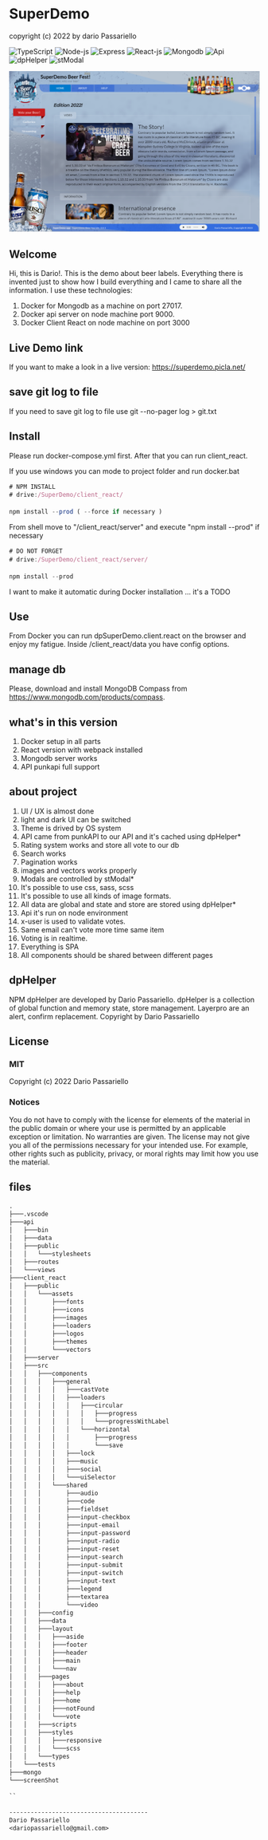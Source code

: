 # SuperDemo

copyright (c) 2022 by dario Passariello

![TypeScript](https://img.shields.io/badge/TypeScript-006b98?logo=TypeScript&logoColor=white)
![Node-js](https://img.shields.io/badge/Node-js-006b98?logo=Node-js&logoColor=white)
![Express](https://img.shields.io/badge/Express-006b98?logo=Express&logoColor=white)
![React-js](https://img.shields.io/badge/React-js-006b98?logo=React-js&logoColor=white)
![Mongodb](https://img.shields.io/badge/Mongodb-006b98?logo=Mongodb&logoColor=white)
![Api](https://img.shields.io/badge/Api-006b98?logo=Api&logoColor=white)
![dpHelper](https://img.shields.io/badge/dpHelper-npm-green?logo=dpHelper&logoColor=white)
![stModal](https://img.shields.io/badge/stModal-npm-green?logo=stModal&logoColor=white)

![screenShot](/screenShot/000.png)

## Welcome

Hi, this is Dario!.
This is the demo about beer labels. Everything there is invented just to show how I build everything and I came to share all the information.
I use these technologies:

1) Docker for Mongodb as a machine on port 27017.
2) Docker api server on node machine port 9000.
3) Docker Client React on node machine on port 3000

## Live Demo link

If you want to make a look in a live version:
<https://superdemo.picla.net/>

## save git log to file

If you need to save git log to file use git --no-pager log > git.txt

## Install

Please run docker-compose.yml first. After that you can run client_react.

If you use windows you can mode to project folder and run docker.bat

```js
# NPM INSTALL
# drive:/SuperDemo/client_react/

npm install --prod ( --force if necessary )
```

From shell move to "/client_react/server" and execute "npm install --prod" if necessary

```js
# DO NOT FORGET
# drive:/SuperDemo/client_react/server/

npm install --prod
```

I want to make it automatic during Docker installation ... it's a TODO

## Use

From Docker you can run dpSuperDemo.client.react on the browser and enjoy my fatigue.
Inside /client_react/data you have config options.

## manage db

Please, download and install MongoDB Compass from <https://www.mongodb.com/products/compass>.

## what's in this version

1) Docker setup in all parts
2) React version with webpack installed
3) Mongodb server works
4) API punkapi full support

## about project

1) UI / UX is almost done
2) light and dark UI can be switched
3) Theme is drived by OS system
4) API came from punkAPI to our API and it's cached using dpHelper*
5) Rating system works and store all vote to our db
6) Search works
7) Pagination works
8) images and vectors works properly
9) Modals are controlled by stModal*
10) It's possible to use css, sass, scss
11) It's possible to use all kinds of image formats.
12) All data are global and state and store are stored using dpHelper*
13) Api it's run on node environment
14) x-user is used to validate votes.
15) Same email can't vote more time same item
16) Voting is in realtime.
17) Everything is SPA
18) All components should be shared between different pages

## dpHelper

NPM dpHelper are developed by Dario Passariello.
dpHelper is a collection of global function and memory state, store management. Layerpro are an alert, confirm replacement.
Copyright by Dario Passariello

## License

### MIT

Copyright (c) 2022 Dario Passariello

### Notices

You do not have to comply with the license for elements of the material in the public
domain or where your use is permitted by an applicable exception or limitation.
No warranties are given. The license may not give you all of the permissions necessary
for your intended use. For example, other rights such as publicity, privacy, or moral
rights may limit how you use the material.

## files

```
.
├───.vscode
├───api
│   ├───bin
│   ├───data
│   ├───public
│   │   └───stylesheets
│   ├───routes
│   └───views
├───client_react
│   ├───public
│   │   └───assets
│   │       ├───fonts
│   │       ├───icons
│   │       ├───images
│   │       ├───loaders
│   │       ├───logos
│   │       ├───themes
│   │       └───vectors
│   ├───server
│   ├───src
│   │   ├───components
│   │   │   ├───general
│   │   │   │   ├───castVote
│   │   │   │   ├───loaders
│   │   │   │   │   ├───circular
│   │   │   │   │   │   ├───progress
│   │   │   │   │   │   └───progressWithLabel
│   │   │   │   │   └───horizontal
│   │   │   │   │       ├───progress
│   │   │   │   │       └───save
│   │   │   │   ├───lock
│   │   │   │   ├───music
│   │   │   │   ├───social
│   │   │   │   └───uiSelector
│   │   │   └───shared
│   │   │       ├───audio
│   │   │       ├───code
│   │   │       ├───fieldset
│   │   │       ├───input-checkbox
│   │   │       ├───input-email
│   │   │       ├───input-password
│   │   │       ├───input-radio
│   │   │       ├───input-reset
│   │   │       ├───input-search
│   │   │       ├───input-submit
│   │   │       ├───input-switch
│   │   │       ├───input-text
│   │   │       ├───legend
│   │   │       ├───textarea
│   │   │       └───video
│   │   ├───config
│   │   ├───data
│   │   ├───layout
│   │   │   ├───aside
│   │   │   ├───footer
│   │   │   ├───header
│   │   │   ├───main
│   │   │   └───nav
│   │   ├───pages
│   │   │   ├───about
│   │   │   ├───help
│   │   │   ├───home
│   │   │   ├───notFound
│   │   │   └───vote
│   │   ├───scripts
│   │   ├───styles
│   │   │   ├───responsive
│   │   │   └───scss
│   │   └───types
│   └───tests
├───mongo
└───screenShot

``

---------------------------------------
Dario Passariello
<dariopassariello@gmail.com>
